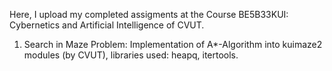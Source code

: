 Here, I upload my completed assigments at the Course BE5B33KUI: Cybernetics and Artificial Intelligence of CVUT. 

1. Search in Maze Problem: Implementation of A*-Algorithm into kuimaze2 modules (by CVUT), libraries used: heapq, itertools.
